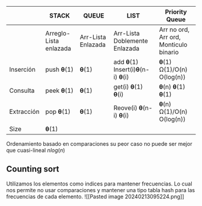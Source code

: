 |            | STACK                  | QUEUE              | LIST                          | Priority Queue                         |
| ---------- | ---------------------- | ------------------ | ----------------------------- | -------------------------------------- |
|            | Arreglo-Lista enlazada | Arr-Lista Enlazada | Arr-Lista Doblemente Enlazada | Arr no ord, Arr ord, Monticulo binario |
| Inserción  | push **θ**(1)          | **θ**(1)           | add **θ**(1)            Insert(i)**θ**(n-i) **θ**(i)                  | **θ**(1) Ω(1)/O(n) O(log(n))                                       |
| Consulta   | peek **θ**(1)          | **θ**(1)           | get(i) **θ**(1) **θ**(i)                              | **θ**(n) **θ**(1) **θ**(1)                                       |
| Extracción | pop **θ**(1)           | **θ**(1)           | Reove(i) **θ**(n-i) **θ**(i)                              | **θ**(n) Ω(1)/O(n) O(log(n))                                       |
| Size       | **θ**(1)               |                    |                               |                                        |
Ordenamiento basado en comparaciones su peor caso no puede ser mejor que cuasi-lineal $n log(n)$

## Counting sort

Utilizamos los elementos como indices para mantener frecuencias. Lo cual nos permite no usar comparaciones y mantener una tipo tabla hash para las frecuencias de cada elemento.
![[Pasted image 20240213095224.png]]

